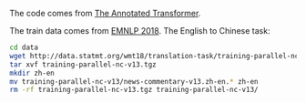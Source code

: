The code comes from [The Annotated Transformer](https://nlp.seas.harvard.edu/annotated-transformer/).

The train data comes from [EMNLP 2018](https://statmt.org/wmt18/translation-task.html). The English to Chinese task:

```bash
cd data
wget http://data.statmt.org/wmt18/translation-task/training-parallel-nc-v13.tgz
tar xvf training-parallel-nc-v13.tgz
mkdir zh-en
mv training-parallel-nc-v13/news-commentary-v13.zh-en.* zh-en
rm -rf training-parallel-nc-v13.tgz training-parallel-nc-v13/
```
